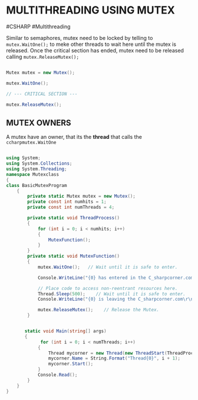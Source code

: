 # MULTITHREADING USING MUTEX
#CSHARP #Multithreading 

Similar to semaphores, mutex need to be locked by telling to ```mutex.WaitOne();``` to meke other threads to wait here until the mutex is released. 
Once the critical section has ended, mutex need to be released calling ```mutex.ReleaseMutex();```

```csharp

Mutex mutex = new Mutex(); 

mutex.WaitOne();

// --- CRITICAL SECTION ---

mutex.ReleaseMutex(); 

```

## MUTEX OWNERS

A mutex have an owner, that its the **thread** that calls the ```ccharpmutex.WaitOne``` 

```csharp

using System;  
using System.Collections;  
using System.Threading;  
namespace Mutexclass  
{  
class BasicMutexProgram  
    {  
        private static Mutex mutex = new Mutex();  
        private const int numhits = 1;  
        private const int numThreads = 4;  

        private static void ThreadProcess()  
        {  
            for (int i = 0; i < numhits; i++)  
            {  
                MutexFunction();  
            }  
        }  
        private static void MutexFunction()  
        {  
            mutex.WaitOne();   // Wait until it is safe to enter.  

            Console.WriteLine("{0} has entered in the C_sharpcorner.com",  Thread.CurrentThread.Name);  

            // Place code to access non-reentrant resources here.  
           	Thread.Sleep(500);    // Wait until it is safe to enter.  
            Console.WriteLine("{0} is leaving the C_sharpcorner.com\r\n",  Thread.CurrentThread.Name);  

            mutex.ReleaseMutex();    // Release the Mutex.  
        }  


       static void Main(string[] args)  
       {  
             for (int i = 0; i < numThreads; i++)  
            {  
                Thread mycorner = new Thread(new ThreadStart(ThreadProcess));  
                mycorner.Name = String.Format("Thread{0}", i + 1);  
                mycorner.Start();  
            }  
            Console.Read();  
        }  
    }  
} 

```